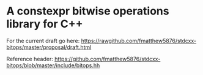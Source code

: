 A constexpr bitwise operations library for C++
======


For the current draft go here:
https://rawgithub.com/fmatthew5876/stdcxx-bitops/master/proposal/draft.html

Reference header:
https://github.com/fmatthew5876/stdcxx-bitops/blob/master/include/bitops.hh
